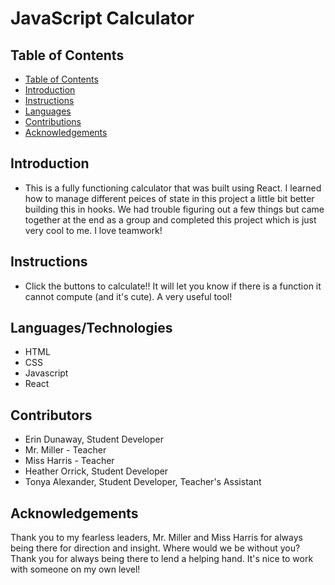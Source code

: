 # JavaScript Calculator

## Table of Contents
- [Table of Contents](#table_of_contents)
- [Introduction](#introduction)
- [Instructions](#instructions)
- [Languages](#languages)
- [Contributions](#contributions)
- [Acknowledgements](#acknowledgements)

## Introduction
- This is a fully functioning calculator that was built using React. I learned how to manage different peices of state in this project a little bit better building this in hooks. We had trouble figuring out a few things but came together at the end as a group and completed this project which is just very cool to me. I love teamwork!

## Instructions
- Click the buttons to calculate!! It will let you know if there is a function it cannot compute (and it's cute). A very useful tool!

## Languages/Technologies
- HTML
- CSS
- Javascript
- React

## Contributors
- Erin Dunaway, Student Developer
- Mr. Miller - Teacher
- Miss Harris - Teacher
- Heather Orrick, Student Developer
- Tonya Alexander, Student Developer, Teacher's Assistant

## Acknowledgements
Thank you to my fearless leaders, Mr. Miller and Miss Harris for always being there for direction and insight. Where would we be without you? Thank you for always being there to lend a helping hand. It's nice to work with someone on my own level!